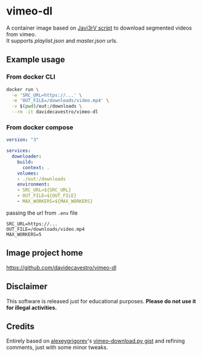 # vimeo-dl

A container image based on [Javi3rV script](https://gist.github.com/alexeygrigorev/a1bc540925054b71e1a7268e50ad55cd?permalink_comment_id=5279414#gistcomment-5279414) to download segmented videos from vimeo.<br>
It supports _playlist.json_ and _master.json_ urls.


## Example usage

### From docker CLI

```bash
docker run \
  -e 'SRC_URL=https://...' \
  -e 'OUT_FILE=/downloads/video.mp4' \
  -v $(pwd)/out:/downloads \
  --rm -it davidecavestro/vimeo-dl
```

### From docker compose

```yaml
version: "3"

services:
  downloader:
    build:
      context: .
    volumes:
    - ./out:/downloads
    environment:
    - SRC_URL=${SRC_URL}
    - OUT_FILE=${OUT_FILE}
    - MAX_WORKERS=${MAX_WORKERS}
```
passing the url from `.env` file
```.env
SRC_URL=https://...
OUT_FILE=/downloads/video.mp4
MAX_WORKERS=5
```


## Image project home

https://github.com/davidecavestro/vimeo-dl


## Disclaimer

This software is released just for educational purposes.
**Please do not use it for illegal activities.**

## Credits

Entirely based on [alexeygrigorev](https://github.com/alexeygrigorev)'s [vimeo-download.py gist](https://gist.github.com/alexeygrigorev/a1bc540925054b71e1a7268e50ad55cd) and refining comments, just with some minor tweaks.
